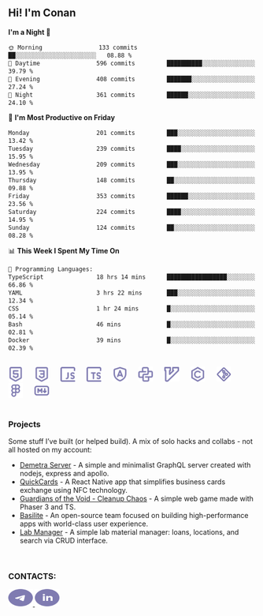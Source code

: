 ## Hi! I'm Conan

<!--START_SECTION:waka-->
**I'm a Night 🦉** 

```text
🌞 Morning                133 commits         ██░░░░░░░░░░░░░░░░░░░░░░░   08.88 % 
🌆 Daytime                596 commits         ██████████░░░░░░░░░░░░░░░   39.79 % 
🌃 Evening                408 commits         ███████░░░░░░░░░░░░░░░░░░   27.24 % 
🌙 Night                  361 commits         ██████░░░░░░░░░░░░░░░░░░░   24.10 % 
```
📅 **I'm Most Productive on Friday** 

```text
Monday                   201 commits         ███░░░░░░░░░░░░░░░░░░░░░░   13.42 % 
Tuesday                  239 commits         ████░░░░░░░░░░░░░░░░░░░░░   15.95 % 
Wednesday                209 commits         ███░░░░░░░░░░░░░░░░░░░░░░   13.95 % 
Thursday                 148 commits         ██░░░░░░░░░░░░░░░░░░░░░░░   09.88 % 
Friday                   353 commits         ██████░░░░░░░░░░░░░░░░░░░   23.56 % 
Saturday                 224 commits         ████░░░░░░░░░░░░░░░░░░░░░   14.95 % 
Sunday                   124 commits         ██░░░░░░░░░░░░░░░░░░░░░░░   08.28 % 
```


📊 **This Week I Spent My Time On** 

```text
💬 Programming Languages: 
TypeScript               18 hrs 14 mins      █████████████████░░░░░░░░   66.86 % 
YAML                     3 hrs 22 mins       ███░░░░░░░░░░░░░░░░░░░░░░   12.34 % 
CSS                      1 hr 24 mins        █░░░░░░░░░░░░░░░░░░░░░░░░   05.14 % 
Bash                     46 mins             █░░░░░░░░░░░░░░░░░░░░░░░░   02.81 % 
Docker                   39 mins             █░░░░░░░░░░░░░░░░░░░░░░░░   02.39 % 
```


<!--END_SECTION:waka-->

<br>

<div align="left">
  <img src="icons/skills/html.svg" width="30" alt="html5"/>
  <img width="15"/>
  <img src="icons/skills/css.svg" width="30" alt="css"/>
  <img width="15"/>
  <img src="icons/skills/javascript.svg" width="30" alt="javascript"/>
  <img width="15"/>
  <img src="icons/skills/typescript.svg" width="30" alt="typescript"/>
  <img width="15"/>
  <img src="icons/skills/angular.svg" width="30" alt="angular"/>
  <img width="15"/>
  <img src="icons/skills/python.svg" width="30" alt="python"/>
  <img width="15"/>
  <img src="icons/skills/vim.svg" width="30" alt="vim"/>
  <img width="15"/>
  <img src="icons/skills/c.svg" width="30" alt="c"/>
  <img width="15"/>
  <img src="icons/skills/git.svg" width="30" alt="git"/>
  <img width="15"/>
  <img src="icons/skills/figma.svg" width="30" alt="figma"/>
  <img width="15"/>
  <img src="icons/skills/markdown.svg" width="30" alt="markdown"/>
</div>

<br>

### Projects
Some stuff I’ve built (or helped build). A mix of solo hacks and collabs - not all hosted on my account:
- [Demetra Server](https://github.com/demetra-project/server) -  A simple and minimalist GraphQL server created with nodejs, express and apollo.  
- [QuickCards](https://github.com/Pako3549/QuickCards) - A React Native app that simplifies business cards exchange using NFC technology.  
- [Guardians of the Void - Cleanup Chaos](https://github.com/guardians-of-the-void/cleanup-chaos) - A simple web game made with Phaser 3 and TS.  
- [Basilite](https://github.com/basilite) - An open-source team focused on building high-performance apps with world-class user experience.  
- [Lab Manager](https://github.com/blvckspider/it-lab-manager) - A simple lab material manager: loans, locations, and search via CRUD interface.

<br>

### CONTACTS:
<div align="left">
  <a href="https://t.me/gkkconan">
    <img src="icons/contacts/telegram.svg" width="50" height="35" alt="telegram"/>
  </a>
  <a href="https://www.linkedin.com/in/gkkconan">
    <img src="icons/contacts/linkedin.svg" width="50" height="35" alt="linkedin"/>
  </a>
</div>